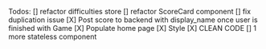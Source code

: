 
Todos:
[] refactor difficulties store
[] refactor ScoreCard component
[] fix duplication issue
[X] Post score to backend with display_name once user is finished with Game
[X] Populate home page
[X] Style
[X] CLEAN CODE 
[] 1 more stateless component




